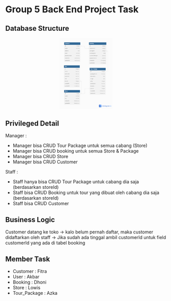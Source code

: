 # Group 5 Back End Project Task

## Database Structure

<p align="center" width="100%">
    <img width="33%" src="./dbstructure.png"> 
</p>

## Privileged Detail

Manager :

- Manager bisa CRUD Tour Package untuk semua cabang (Store)
- Manager bisa CRUD booking untuk semua Store & Package
- Manager bisa CRUD Store
- Manager bisa CRUD Customer

Staff :

- Staff hanya bisa CRUD Tour Package untuk cabang dia saja (berdasarkan storeId)
- Staff bisa CRUD Booking untuk tour yang dibuat oleh cabang dia saja (berdasarkan storeId)
- Staff bisa CRUD Customer

## Business Logic

Customer datang ke toko -> kalo belum pernah daftar, maka customer didaftarkan oleh staff -> Jika sudah ada tinggal ambil customerId untuk field customerId yang ada di tabel booking

## Member Task

- Customer : Fitra
- User : Akbar
- Booking : Dhoni
- Store : Lowis
- Tour_Package : Azka

